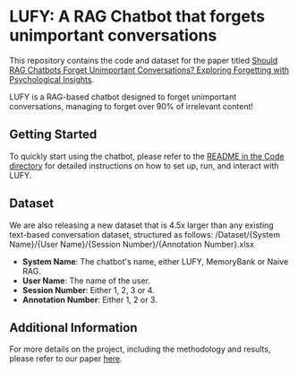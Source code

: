 # LUFY: A RAG Chatbot that forgets unimportant conversations

This repository contains the code and dataset for the paper titled [Should RAG Chatbots Forget Unimportant Conversations?
Exploring Forgetting with Psychological Insights](https://baseball.yahoo.co.jp/npb/). 

LUFY is a RAG-based chatbot designed to forget unimportant conversations, managing to forget over 90% of irrelevant content!

## Getting Started

To quickly start using the chatbot, please refer to the [README in the Code directory](./Code/README.md) for detailed instructions on how to set up, run, and interact with LUFY.

## Dataset

We are also releasing a new dataset that is 4.5x larger than any existing text-based conversation dataset, structured as follows:
/Dataset/{System Name}/{User Name}/{Session Number}/{Annotation Number}.xlsx

- **System Name**: The chatbot's name, either LUFY, MemoryBank or Naive RAG.
- **User Name**: The name of the user.
- **Session Number**: Either 1, 2, 3 or 4.
- **Annotation Number**: Either 1, 2 or 3.

## Additional Information

For more details on the project, including the methodology and results, please refer to our paper [here](https://baseball.yahoo.co.jp/npb/).


